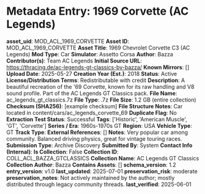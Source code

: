 # Metadata Entry: 1969 Corvette (AC Legends)

**asset_uid**: MOD_ACL_1969_CORVETTE
**Asset ID**: MOD_ACL_1969_CORVETTE
**Asset Title**: 1969 Chevrolet Corvette C3 (AC Legends)
**Mod Type**: Car
**Simulator**: Assetto Corsa
**Author**: Bazza
**Contributor(s)**: Team AC Legends
**Initial Source URL**: https://thracing.de/ac-legends-gt-classics-by-bazza/
**Known Mirrors**: []
**Upload Date**: 2025-05-27
**Creation Year (Est.)**: 2018
**Status**: Active
**License/Distribution Terms**: Redistributable with credit
**Description**: A beautiful recreation of the '69 Corvette, known for its raw handling and V8 sound profile. Part of the AC Legends GT Classics pack.
**File Name**: ac_legends_gt_classics.7z
**File Type**: .7z
**File Size**: 1.2 GB (entire collection)
**Checksum (SHA256)**: [example checksum]
**File Structure Notes**: Car located in content/cars/ac_legends_corvette_69
**Duplicate Flag**: No
**Extraction Test Status**: Successful
**Tags**: ['Historic', 'American Muscle', 'GT', 'Corvette']
**Series / Era**: 1960s-1970s GT
**Region**: USA
**Vehicle Type**: GT
**Track Type**: 
**External References**: []
**Notes**: Very popular car among community. Balanced driving physics, great for vintage touring races.
**Submission Type**: Archive Discovery
**Submitted By**: System
**Contact Info (Internal)**: 
**Is Collection**: False
**Collection ID**: COLL_ACL_BAZZA_GTCLASSICS
**Collection Name**: AC Legends GT Classics
**Collection Author**: Bazza
**Contains Assets**: []
**schema_version**: 1.2
**entry_version**: v1.0
**last_updated**: 2025-07-01
**preservation_risk**: moderate
**preservation_notes**: Not actively maintained by the author; mostly distributed through legacy community threads.
**last_verified**: 2025-06-01